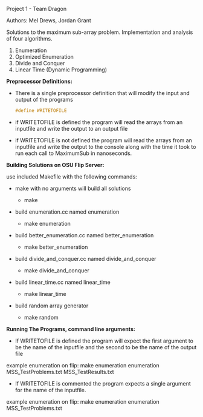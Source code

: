 Project 1 - Team Dragon

Authors: Mel Drews, Jordan Grant

Solutions to the maximum sub-array problem. Implementation and analysis of four algorithms.

1. Enumeration
2. Optimized Enumeration
3. Divide and Conquer
4. Linear Time (Dynamic Programming)

__Preprocessor Definitions:__

* There is a single preprocessor definition that will modify the input and output of the programs

	```c++
	#define WRITETOFILE
	```

* if WRITETOFILE is defined the program will read the arrays from an inputfile and write the output to an output file 

* if WRITETOFILE is not defined the program will read the arrays from an inputfile and write the output to the console along with the time it took to run each call to MaximumSub in nanoseconds.


__Building Solutions on OSU Flip Server:__


use included Makefile with the following commands:

* make with no arguments will build all solutions
	* make

* build enumeration.cc named enumeration
	* make enumeration

* build better_enumeration.cc named better_enumeration
	* make better_enumeration

* build divide_and_conquer.cc named divide_and_conquer
	* make divide_and_conquer

* build linear_time.cc named linear_time
	* make linear_time
	
* build random array generator
	* make random



__Running The Programs, command line arguments:__

* If WRITETOFILE is defined the program will expect the first argument to be the name of the inputfile and the second to be the name of the output file

example enumeration on flip:
make enumeration
enumeration MSS_TestProblems.txt MSS_TestResults.txt

* If WRITETOFILE is commented the program expects a single argument for the name of the inputfile.

example enumeration on flip:
make enumeration
enumeration MSS_TestProblems.txt 


